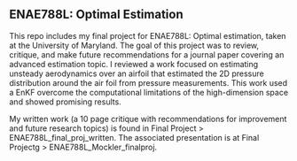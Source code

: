 ## ENAE788L: Optimal Estimation
This repo includes my final project for ENAE788L: Optimal estimation, taken at the University of Maryland. The goal of this project was to review, critique, and make future recommendations for a journal paper covering an advanced estimation topic. I reviewed a work focused on estimating unsteady aerodynamics over an airfoil that estimated the 2D pressure distribution around the air foil from pressure measurements. This work used a EnKF overcome the computational limitations of the high-dimension space and showed promising results. 

My written work (a 10 page critique with recommendations for improvement and future research topics) is found in Final Project > ENAE788L_final_proj_written. The associated presentation is at Final Projectg > ENAE788L_Mockler_finalproj.
